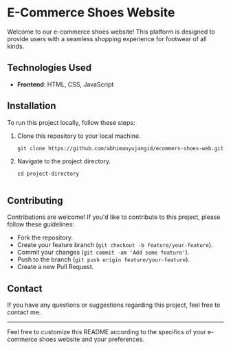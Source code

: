 # E-Commerce Shoes Website
Welcome to our e-commerce shoes website! This platform is designed to provide users with a seamless shopping experience for footwear of all kinds.

## Technologies Used

- **Frontend**: HTML, CSS, JavaScript

## Installation

To run this project locally, follow these steps:

1. Clone this repository to your local machine.
   ```
   git clone https://github.com/abhimanyujangid/ecommers-shoes-web.git
   ```
2. Navigate to the project directory.
   ```
   cd project-directory


## Contributing

Contributions are welcome! If you'd like to contribute to this project, please follow these guidelines:

- Fork the repository.
- Create your feature branch (`git checkout -b feature/your-feature`).
- Commit your changes (`git commit -am 'Add some feature'`).
- Push to the branch (`git push origin feature/your-feature`).
- Create a new Pull Request.

## Contact

If you have any questions or suggestions regarding this project, feel free to contact me.

---

Feel free to customize this README according to the specifics of your e-commerce shoes website and your preferences.
